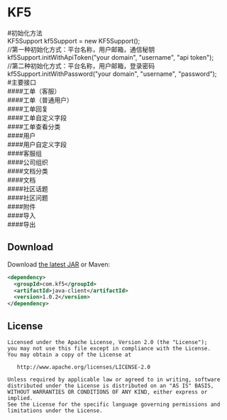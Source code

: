 KF5  
=====================================
#初始化方法  
    KF5Support kf5Support = new KF5Support();  
    //第一种初始化方式：平台名称，用户邮箱，通信秘钥  
    kf5Support.initWithApiToken("your domain", "username", "api token");  
    //第二种初始化方式：平台名称，用户邮箱，登录密码  
    kf5Support.initWithPassword("your domain", "username", "password");  
#主要接口  
####工单（客服）  
####工单（普通用户）  
####工单回复  
####工单自定义字段  
####工单查看分类  
####用户  
####用户自定义字段  
####客服组  
####公司组织  
####文档分类  
####文档  
####社区话题  
####社区问题  
####附件  
####导入  
####导出


Download
--------

Download [the latest JAR][1] or Maven:
```xml
<dependency>
  <groupId>com.kf5</groupId>
  <artifactId>java-client</artifactId>
  <version>1.0.2</version>
</dependency>
```

License
-------

    Licensed under the Apache License, Version 2.0 (the "License");
    you may not use this file except in compliance with the License.
    You may obtain a copy of the License at

       http://www.apache.org/licenses/LICENSE-2.0

    Unless required by applicable law or agreed to in writing, software
    distributed under the License is distributed on an "AS IS" BASIS,
    WITHOUT WARRANTIES OR CONDITIONS OF ANY KIND, either express or implied.
    See the License for the specific language governing permissions and
    limitations under the License.
    
    
 [1]: https://search.maven.org/remote_content?g=com.kf5&a=java-client&v=LATEST
